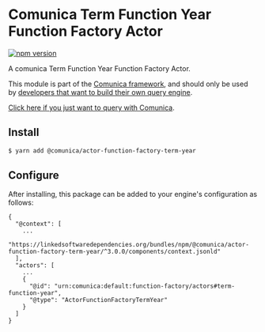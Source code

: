 # Comunica Term Function Year Function Factory Actor

[![npm version](https://badge.fury.io/js/%40comunica%2Factor-function-factory-term-function-year.svg)](https://www.npmjs.com/package/@comunica/actor-function-factory-term-year)

A comunica Term Function Year Function Factory Actor.

This module is part of the [Comunica framework](https://github.com/comunica/comunica),
and should only be used by [developers that want to build their own query engine](https://comunica.dev/docs/modify/).

[Click here if you just want to query with Comunica](https://comunica.dev/docs/query/).

## Install

```bash
$ yarn add @comunica/actor-function-factory-term-year
```

## Configure

After installing, this package can be added to your engine's configuration as follows:
```text
{
  "@context": [
    ...
    "https://linkedsoftwaredependencies.org/bundles/npm/@comunica/actor-function-factory-term-year/^3.0.0/components/context.jsonld"
  ],
  "actors": [
    ...
    {
      "@id": "urn:comunica:default:function-factory/actors#term-function-year",
      "@type": "ActorFunctionFactoryTermYear"
    }
  ]
}
```
